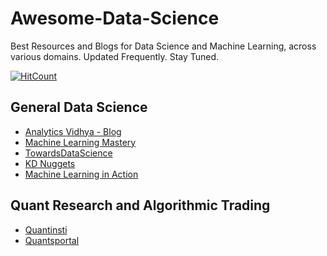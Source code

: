 # Awesome-Data-Science
Best Resources and Blogs for Data Science and Machine Learning, across various domains. Updated Frequently. Stay Tuned.

[![HitCount](http://hits.dwyl.com/{rbhatia46}/{Awesome-Data-Science}.svg)](http://hits.dwyl.com/{rbhatia46}/{Awesome-Data-Science})


## General Data Science
* [Analytics Vidhya - Blog](https://www.analyticsvidhya.com/blog/)
* [Machine Learning Mastery](https://machinelearningmastery.com/blog/)
* [TowardsDataScience](https://towardsdatascience.com/)
* [KD Nuggets](https://www.kdnuggets.com/)
* [Machine Learning in Action](https://appliedmachinelearning.blog/)


## Quant Research and Algorithmic Trading

* [Quantinsti](https://blog.quantinsti.com/)
* [Quantsportal](http://www.quantsportal.com/blog-page/)

